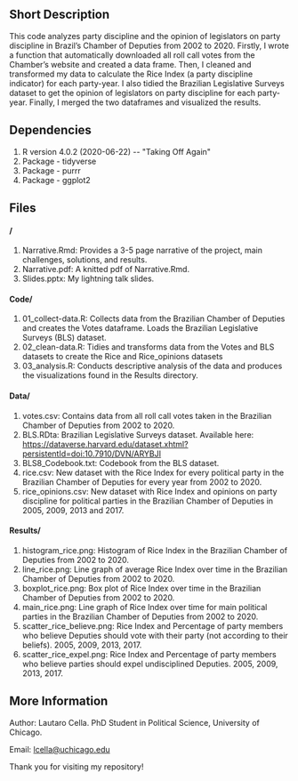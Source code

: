 ## Short Description

This code analyzes party discipline and the opinion of legislators on party discipline in Brazil’s Chamber of Deputies from 2002 to 2020. Firstly, I wrote a function that automatically downloaded all roll call votes from the Chamber’s website and created a data frame. Then, I cleaned and transformed my data to calculate the Rice Index (a party discipline indicator) for each party-year. I also tidied the Brazilian Legislative Surveys dataset to get the opinion of legislators on party discipline for each party-year. Finally, I merged the two dataframes and visualized the results. 

## Dependencies

1. R version 4.0.2 (2020-06-22) -- "Taking Off Again"
2. Package - tidyverse
3. Package - purrr
4. Package - ggplot2

## Files

#### /

1. Narrative.Rmd: Provides a 3-5 page narrative of the project, main challenges, solutions, and results.
2. Narrative.pdf: A knitted pdf of Narrative.Rmd. 
3. Slides.pptx: My lightning talk slides.

#### Code/
1. 01_collect-data.R: Collects data from the Brazilian Chamber of Deputies and creates the Votes dataframe. Loads the Brazilian Legislative Surveys (BLS) dataset.
2. 02_clean-data.R: Tidies and transforms data from the Votes and BLS datasets to create the Rice and Rice_opinions datasets
3. 03_analysis.R: Conducts descriptive analysis of the data and produces the visualizations found in the Results directory.

#### Data/

1. votes.csv: Contains data from all roll call votes taken in the Brazilian Chamber of Deputies from 2002 to 2020.
2. BLS.RDta: Brazilian Legislative Surveys dataset. Available here: https://dataverse.harvard.edu/dataset.xhtml?persistentId=doi:10.7910/DVN/ARYBJI
3. BLS8_Codebook.txt: Codebook from the BLS dataset.
4. rice.csv: New dataset with the Rice Index for every political party in the Brazilian Chamber of Deputies for every year from 2002 to 2020.
5. rice_opinions.csv: New dataset with Rice Index and opinions on party discipline for political parties in the Brazilian Chamber of Deputies in 2005, 2009, 2013 and 2017.

#### Results/

1. histogram_rice.png: Histogram of Rice Index in the Brazilian Chamber of Deputies from 2002 to 2020.
2. line_rice.png: Line graph of average Rice Index over time in the Brazilian Chamber of Deputies from 2002 to 2020.
3. boxplot_rice.png: Box plot of Rice Index over time in the Brazilian Chamber of Deputies from 2002 to 2020.
4. main_rice.png: Line graph of Rice Index over time for main political parties in the Brazilian Chamber of Deputies from 2002 to 2020.
5. scatter_rice_believe.png: Rice Index and Percentage of party members who believe Deputies should vote with their party (not according to their beliefs). 2005, 2009, 2013, 2017.
6. scatter_rice_expel.png: Rice Index and Percentage of party members who believe parties should expel undisciplined Deputies. 2005, 2009, 2013, 2017.

## More Information

Author: Lautaro Cella. PhD Student in Political Science, University of Chicago.

Email: lcella@uchicago.edu 

Thank you for visiting my repository! 



